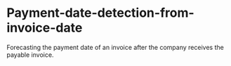 # Payment-date-detection-from-invoice-date
Forecasting the payment date of an invoice after the company receives the payable invoice.
